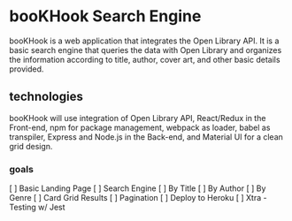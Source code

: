 # booKHook Search Engine

booKHook is a web application that integrates the Open Library API. It is a basic search engine that queries the data with Open Library and organizes the information according to title, author, cover art, and other basic details provided.

## technologies
booKHook will use integration of Open Library API, React/Redux in the Front-end, npm for package management, webpack as loader, babel as transpiler, Express and Node.js in the Back-end, and Material UI for a clean grid design.

### goals
[ ] Basic Landing Page
[ ] Search Engine
[ ] By Title
[ ] By Author
[ ] By Genre
[ ] Card Grid Results
[ ] Pagination
[ ] Deploy to Heroku
[ ] Xtra - Testing w/ Jest

